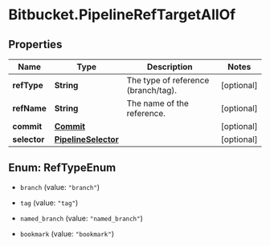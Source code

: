 # Bitbucket.PipelineRefTargetAllOf

## Properties

Name | Type | Description | Notes
------------ | ------------- | ------------- | -------------
**refType** | **String** | The type of reference (branch/tag). | [optional] 
**refName** | **String** | The name of the reference. | [optional] 
**commit** | [**Commit**](Commit.md) |  | [optional] 
**selector** | [**PipelineSelector**](PipelineSelector.md) |  | [optional] 



## Enum: RefTypeEnum


* `branch` (value: `"branch"`)

* `tag` (value: `"tag"`)

* `named_branch` (value: `"named_branch"`)

* `bookmark` (value: `"bookmark"`)




